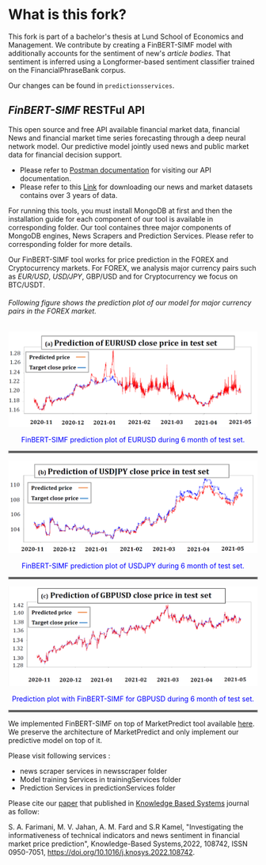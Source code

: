 # What is this fork? 

This fork is part of a bachelor's thesis at Lund School of Economics and Management. We contribute by creating a FinBERT-SIMF model with additionally accounts for the sentiment of new's *article bodies*. That sentiment is inferred using a Longformer-based sentiment classifier trained on the FinancialPhraseBank corpus. 

Our changes can be found in `predictionsservices`. 


## *FinBERT-SIMF* RESTFul API

This open source and free API available financial market data, financial News and financial market time series forecasting through a deep neural network model. Our predictive model jointly used news and public market data for financial decision support. 

- Please refer to [Postman documentation](https://documenter.getpostman.com/view/12212480/Tz5qZcaL) for visiting our API documentation.
- Please refer to this [Link](https://figshare.com/articles/dataset/MarketData_for_MarketPredict_RESTFul_API_including_News_and_Market_Data/14754966) for downloading our news and market datasets contains over 3 years of data.


For running this tools, you must install MongoDB at first and then the installation guide for each component of our tool is available in corresponding folder. Our tool containes three major components of MongoDB engines, News Scrapers and Prediction Services. Please refer to corresponding folder for more details.

Our FinBERT-SIMF tool works for price prediction in the FOREX and Cryptocurrency markets. For FOREX, we analysis
major currency pairs such as *EUR/USD*, *USD/JPY*, GBP/USD and for Cryptocurrency we focus on BTC/USDT.

###### Following figure shows the prediction plot of our model for major currency pairs in the FOREX market.

![EURUSD Prediction Plot](https://github.com/FinBERT-SIMF/FinBERT-SIMF/blob/ab8bd8af8429627dae83cb86ee643f4d8baf59d9/EURUSD_prediction.png)
<div align="center"><span style="color:blue">FinBERT-SIMF prediction plot of EURUSD during 6 month of test set.</span></div> 
<hr style="border:2px solid gray"> </hr>

![USDJPY Prediction Plot](https://github.com/FinBERT-SIMF/FinBERT-SIMF/blob/ab8bd8af8429627dae83cb86ee643f4d8baf59d9/USDJPY_prediction.png)
<div align="center"><span style="color:blue">FinBERT-SIMF prediction plot of USDJPY during 6 month of test set.</span></div>
<hr style="border:2px solid gray"> </hr>

![GBPUSD Prediction Plot](https://github.com/FinBERT-SIMF/FinBERT-SIMF/blob/ab8bd8af8429627dae83cb86ee643f4d8baf59d9/GBPUSD_prediction.png)
<div align="center"> <span style="color:blue">Prediction plot with FinBERT-SIMF for GBPUSD during 6 month of test set.</span></div>
<hr style="border:2px solid gray"> </hr>


We implemented FinBERT-SIMF on top of MarketPredict tool available [here](https://github.com/MarketPredict-BoEC/MarketPredict-RESTFul-API). We preserve the architecture of MarketPredict and only implement our predictive model on top of it. 

Please visit following services : 
- news scraper services in newsscraper folder
- Model training Services in trainingServices folder
- Prediction Services in predictionServices folder


Please cite our [paper](https://www.sciencedirect.com/science/article/abs/pii/S095070512200346X) that published in [Knowledge Based Systems](https://www.sciencedirect.com/journal/knowledge-based-systems) journal as follow:

S. A. Farimani, M. V. Jahan, A. M. Fard and S.R Kamel, "Investigating the informativeness of technical indicators and news sentiment in financial market price prediction", Knowledge-Based Systems,2022, 108742, ISSN 0950-7051, https://doi.org/10.1016/j.knosys.2022.108742.

